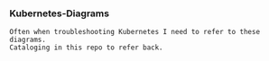 ### Kubernetes-Diagrams

```
Often when troubleshooting Kubernetes I need to refer to these diagrams.
Cataloging in this repo to refer back.
```
